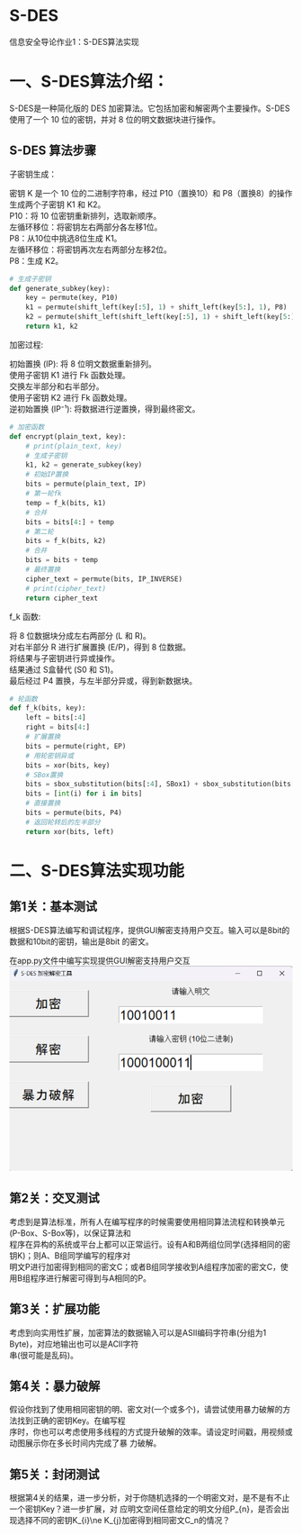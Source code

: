 # S-DES
信息安全导论作业1：S-DES算法实现   
# 一、S-DES算法介绍：  
S-DES是一种简化版的 DES 加密算法。它包括加密和解密两个主要操作。S-DES 使用了一个 10 位的密钥，并对 8 位的明文数据块进行操作。  

## S-DES 算法步骤  
子密钥生成：  

密钥 K 是一个 10 位的二进制字符串，经过 P10（置换10）和 P8（置换8）的操作生成两个子密钥 K1 和 K2。  
P10：将 10 位密钥重新排列，选取新顺序。  
左循环移位：将密钥左右两部分各左移1位。  
P8：从10位中挑选8位生成 K1。  
左循环移位：将密钥再次左右两部分左移2位。  
P8：生成 K2。 
```python
# 生成子密钥
def generate_subkey(key):
    key = permute(key, P10)
    k1 = permute(shift_left(key[:5], 1) + shift_left(key[5:], 1), P8)
    k2 = permute(shift_left(shift_left(key[:5], 1) + shift_left(key[5:], 1), 2), P8)
    return k1, k2
```

加密过程:  

初始置换 (IP): 将 8 位明文数据重新排列。  
使用子密钥 K1 进行 Fk 函数处理。  
交换左半部分和右半部分。  
使用子密钥 K2 进行 Fk 函数处理。  
逆初始置换 (IP⁻¹): 将数据进行逆置换，得到最终密文。
```python
# 加密函数
def encrypt(plain_text, key):
    # print(plain_text, key)
    # 生成子密钥
    k1, k2 = generate_subkey(key)
    # 初始IP置换
    bits = permute(plain_text, IP)
    # 第一轮fk
    temp = f_k(bits, k1)
    # 合并
    bits = bits[4:] + temp
    # 第二轮
    bits = f_k(bits, k2)
    # 合并
    bits = bits + temp
    # 最终置换
    cipher_text = permute(bits, IP_INVERSE)
    # print(cipher_text)
    return cipher_text
```

f_k 函数:  

将 8 位数据块分成左右两部分 (L 和 R)。  
对右半部分 R 进行扩展置换 (E/P)，得到 8 位数据。  
将结果与子密钥进行异或操作。  
结果通过 S盒替代 (S0 和 S1)。  
最后经过 P4 置换，与左半部分异或，得到新数据块。
```python
# 轮函数  
def f_k(bits, key):
    left = bits[:4]
    right = bits[4:]
    # 扩展置换
    bits = permute(right, EP)
    # 用轮密钥异或
    bits = xor(bits, key)
    # SBox置换
    bits = sbox_substitution(bits[:4], SBox1) + sbox_substitution(bits[4:], SBox2)
    bits = [int(i) for i in bits]
    # 直接置换
    bits = permute(bits, P4)
    # 返回轮转后的左半部分
    return xor(bits, left)
```
# 二、S-DES算法实现功能
## 第1关：基本测试  
根据S-DES算法编写和调试程序，提供GUI解密支持用户交互。输入可以是8bit的数据和10bit的密钥，输出是8bit
的密文。  

在app.py文件中编写实现提供GUI解密支持用户交互  
![加密](./image/1.png)

## 第2关：交叉测试  
考虑到是算法标准，所有人在编写程序的时候需要使用相同算法流程和转换单元(P-Box、S-Box等)，以保证算法和  
程序在异构的系统或平台上都可以正常运行。设有A和B两组位同学(选择相同的密钥K)；则A、B组同学编写的程序对  
明文P进行加密得到相同的密文C；或者B组同学接收到A组程序加密的密文C，使用B组程序进行解密可得到与A相同的P。 

## 第3关：扩展功能  
考虑到向实用性扩展，加密算法的数据输入可以是ASII编码字符串(分组为1 Byte)，对应地输出也可以是ACII字符  
串(很可能是乱码)。   

## 第4关：暴力破解  
假设你找到了使用相同密钥的明、密文对(一个或多个)，请尝试使用暴力破解的方法找到正确的密钥Key。在编写程  
序时，你也可以考虑使用多线程的方式提升破解的效率。请设定时间戳，用视频或动图展示你在多长时间内完成了暴
力破解。

## 第5关：封闭测试  
根据第4关的结果，进一步分析，对于你随机选择的一个明密文对，是不是有不止一个密钥Key？进一步扩展，对
应明文空间任意给定的明文分组P_{n}，是否会出现选择不同的密钥K_{i}\ne K_{j}加密得到相同密文C_n的情况？
